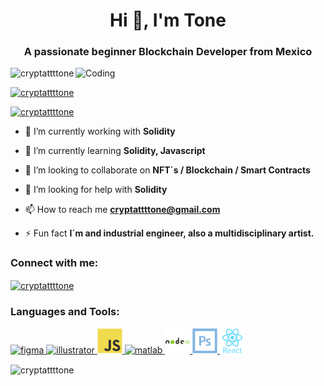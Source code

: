 <h1 align="center">Hi 👋, I'm Tone</h1>
<h3 align="center">A passionate beginner Blockchain Developer from Mexico</h3>
<img align="right" alt="Coding" width="400" src="https://img.search.brave.com/qiw7lYj6hQUoVIYdMlD5C2NsgZ_DjnhxC2MODN2GCbQ/fit/905/225/ce/1/aHR0cHM6Ly90c2Uy/Lm1tLmJpbmcubmV0/L3RoP2lkPU9JUC5L/WlcwSVBSZjR6VHk1/aFQzb0tISGtRSGFE/NCZwaWQ9QXBp">

<p align="left"> <img src="https://komarev.com/ghpvc/?username=cryptattttone&label=Profile%20views&color=0e75b6&style=flat" alt="cryptattttone" /> </p>

<p align="left"> <a href="https://github.com/ryo-ma/github-profile-trophy"><img src="https://github-profile-trophy.vercel.app/?username=cryptattttone" alt="cryptattttone" /></a> </p>

<p align="left"> <a href="https://twitter.com/cryptattttone" target="blank"><img src="https://img.shields.io/twitter/follow/cryptattttone?logo=twitter&style=for-the-badge" alt="cryptattttone" /></a> </p>

- 🔭 I’m currently working with **Solidity**

- 🌱 I’m currently learning **Solidity, Javascript**

- 👯 I’m looking to collaborate on **NFT´s / Blockchain / Smart Contracts**

- 🤝 I’m looking for help with **Solidity**

- 📫 How to reach me **cryptattttone@gmail.com**

- ⚡ Fun fact **I´m and industrial engineer, also a multidisciplinary artist.**

<h3 align="left">Connect with me:</h3>
<p align="left">
<a href="https://twitter.com/cryptattttone" target="blank"><img align="center" src="https://raw.githubusercontent.com/rahuldkjain/github-profile-readme-generator/master/src/images/icons/Social/twitter.svg" alt="cryptattttone" height="30" width="40" /></a>
</p>

<h3 align="left">Languages and Tools:</h3>
<p align="left"> <a href="https://www.figma.com/" target="_blank" rel="noreferrer"> <img src="https://www.vectorlogo.zone/logos/figma/figma-icon.svg" alt="figma" width="40" height="40"/> </a> <a href="https://www.adobe.com/in/products/illustrator.html" target="_blank" rel="noreferrer"> <img src="https://www.vectorlogo.zone/logos/adobe_illustrator/adobe_illustrator-icon.svg" alt="illustrator" width="40" height="40"/> </a> <a href="https://developer.mozilla.org/en-US/docs/Web/JavaScript" target="_blank" rel="noreferrer"> <img src="https://raw.githubusercontent.com/devicons/devicon/master/icons/javascript/javascript-original.svg" alt="javascript" width="40" height="40"/> </a> <a href="https://www.mathworks.com/" target="_blank" rel="noreferrer"> <img src="https://upload.wikimedia.org/wikipedia/commons/2/21/Matlab_Logo.png" alt="matlab" width="40" height="40"/> </a> <a href="https://nodejs.org" target="_blank" rel="noreferrer"> <img src="https://raw.githubusercontent.com/devicons/devicon/master/icons/nodejs/nodejs-original-wordmark.svg" alt="nodejs" width="40" height="40"/> </a> <a href="https://www.photoshop.com/en" target="_blank" rel="noreferrer"> <img src="https://raw.githubusercontent.com/devicons/devicon/master/icons/photoshop/photoshop-line.svg" alt="photoshop" width="40" height="40"/> </a> <a href="https://reactjs.org/" target="_blank" rel="noreferrer"> <img src="https://raw.githubusercontent.com/devicons/devicon/master/icons/react/react-original-wordmark.svg" alt="react" width="40" height="40"/> </a> </p>

<p><img align="center" src="https://github-readme-stats.vercel.app/api/top-langs?username=cryptattttone&show_icons=true&locale=en&layout=compact" alt="cryptattttone" /></p>
